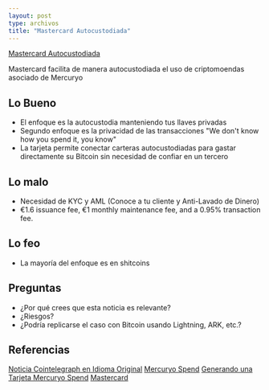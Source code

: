 ```yaml
---
layout: post
type: archivos
title: "Mastercard Autocustodiada"
---
```


[Mastercard Autocustodiada](https://es.cointelegraph.com/news/mastercard-non-custodial-crypto-spending-card)

Mastercard facilita de manera autocustodiada el uso de criptomoendas asociado de Mercuryo

## Lo Bueno
- El enfoque es la autocustodia manteniendo tus llaves privadas
- Segundo enfoque es la privacidad de las transacciones "We don't know how you spend it, you know"
- La tarjeta permite conectar carteras autocustodiadas para gastar directamente su Bitcoin sin necesidad de confiar en un tercero

## Lo malo
- Necesidad de KYC y AML (Conoce a tu cliente y Anti-Lavado de Dinero) 
- €1.6 issuance fee, €1 monthly maintenance fee, and a 0.95% transaction fee. 

## Lo feo
- La mayoría del enfoque es en shitcoins

## Preguntas
- ¿Por qué crees que esta noticia es relevante?
- ¿Riesgos?
- ¿Podría replicarse el caso con Bitcoin usando Lightning, ARK, etc.?


## Referencias
[Noticia Cointelegraph en Idioma Original](https://es.cointelegraph.com/news/mastercard-non-custodial-crypto-spending-card)
[Mercuryo Spend](https://spend.mercuryo.io/)
[Generando una Tarjeta Mercuryo Spend](https://help.mercuryo.io/hc/en-gb/articles/19138263865117-How-do-I-create-a-Mercuryo-Spend-Card)
[Mastercard](https://www.mastercard.com/news/perspectives/2024/inside-the-making-of-a-self-custody-web3-card-for-a-web2-world/)
